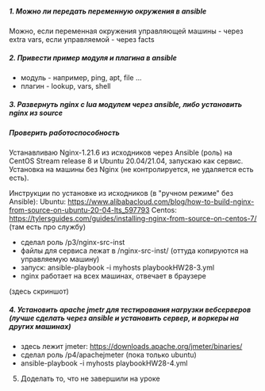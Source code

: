 ##### 1. Можно ли передать переменную окружения в ansible

Можно, если переменная окружения управляющей машины - через extra vars, если управляемой - через facts

##### 2. Привести пример модуля и плагина в ansible

- модуль - например, ping, apt, file ...
- плагин - lookup, vars, shell

##### 3. Развернуть nginx c lua модулем через ansible, либо установить nginx из source
#####    Проверить работоспособность

Устанавливаю Nginx-1.21.6 из исходников через Ansible (роль) на CentOS Stream release 8 и Ubuntu 20.04/21.04,
запускаю как сервис. Установка на машины без Nginx (не контролируется, не удаляется есть есть).

Инструкции по установке из исходников (в "ручном режиме" без Ansible):
Ubuntu: https://www.alibabacloud.com/blog/how-to-build-nginx-from-source-on-ubuntu-20-04-lts_597793
Centos: https://tylersguides.com/guides/installing-nginx-from-source-on-centos-7/ (там есть про службу)

- сделал роль /p3/nginx-src-inst
- файлы для сервиса лежат в /nginx-src-inst/ (оттуда копируются на управляемую машину)
- запуск: ansible-playbook -i myhosts playbookHW28-3.yml
- nginx работает на всех машинах, отвечает в браузере

(здесь скриншот)


##### 4. Установить  apache jmetr для тестирования нагрузки вебсерверов (лучше сделать через ansible и установить сервер, и воркеры на других машинах)
  - здесь лежит jmeter: https://downloads.apache.org/jmeter/binaries/
  - сделал роль /p4/apachejmeter (пока только ubuntu)
  - ansible-playbook -i myhosts playbookHW28-4.yml 

5. Доделать то, что не завершили на уроке
